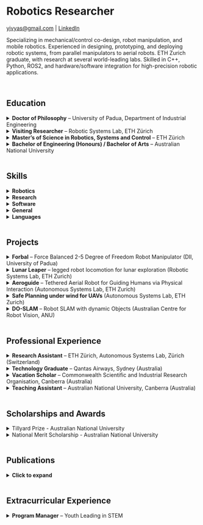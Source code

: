 # Robotics Researcher
yjvyas@gmail.com | [LinkedIn](https://linkedin.com/in/yjvyas)

Specializing in mechanical/control co-design, robot manipulation, and mobile robotics. Experienced in designing, prototyping, and deploying robotic systems, from parallel manipulators to aerial robots. ETH Zurich graduate, with research at several world-leading labs. Skilled in C++, Python, ROS2, and hardware/software integration for high-precision robotic applications.

<br>

## Education
<details>
<summary><strong>Doctor of Philosophy</strong> – University of Padua, Department of Industrial Engineering</summary>
<p>10/2022 – 09/2025</p>
<ul>
<li>Funded by the UniPhD EU Marie-Curie Scholarship, administering €43,200 of research funding</li>
<li>PhD Thesis: “Development and validation of a novel balanced robot manipulator” – designed, simulated, prototyped, and experimentally validated a modular parallel manipulator, achieving 79% torque reduction and 56% precision improvement through force-balancing co-design</li>
<li>Conducted comprehensive literature review of 120+ papers, tradeoff analysis using modelling & simulation, mechanical design, prototyping, software integration, and experimental validation</li>
</ul>
</details>

<details>
<summary><strong>Visiting Researcher</strong> – Robotic Systems Lab, ETH Zürich</summary>
<p>03/2025 – 09/2025</p>
<ul>
<li>Mechanical/locomotion analysis of a legged robot for lunar exploration using Reinforcement Learning and terrain modelling</li>
</ul>
</details>

<details>
<summary><strong>Master’s of Science in Robotics, Systems and Control</strong> – ETH Zürich</summary>
<p>09/2019 – 10/2021</p>
<ul>
<li>GPA: 5.55/6.00, with 6.0 (full) mark in Master’s Thesis</li>
<li>Master’s Thesis: “Human Walking Gait Modelling & Estimation for Physical Human-Robot Interaction with an Aerial Robot” at the Autonomous Systems Lab, with publications in IEEE</li>
<li>Semester Project in “Safe Path Planning under wind for UAVs” at ASL</li>
<li>Courses in Vision/Perception, Learning, Dynamics, Control, and Embedded Systems</li>
</ul>
</details>

<details>
<summary><strong>Bachelor of Engineering (Honours) / Bachelor of Arts</strong> – Australian National University</summary>
<p>02/2013 – 12/2017</p>
<ul>
<li>First Class Honours (H1) in Engineering, GPA: 6.61/7.00</li>
<li>Majors: Mechatronic Systems (Engineering), Chinese Language (Arts)</li>
<li>Bachelor’s Thesis: “Robot Simultaneous Localisation and Mapping with Dynamic Objects”</li>
<li>Semester Exchange: University of Toronto (Fall 2015)</li>
<li>Attended 2015 NTU Summer School Program in Tianjin, China with a university scholarship</li>
</ul>
</details>

<br>

## Skills
<details>
<summary><strong>Robotics</strong></summary>
<ul>
<li><strong>Control:</strong> Inverse/forward dynamics, PID, Model Predictive Control (MPC), compliant control</li>
<li><strong>Learning Methods:</strong> Reinforcement Learning for motion control, Deep Learning for perception</li>
<li><strong>System Integration:</strong> Microcontrollers, sensors, actuators, and embedded programming (C/C++ drivers) for real-time robotic control</li>
<li><strong>Hardware Prototyping:</strong> CAD, mechatronic system assembly, testing, and troubleshooting (breadboarding, soldering, oscilloscopes, multimeters)</li>
</ul>
</details>

<details>
<summary><strong>Research</strong></summary>
<ul>
<li><strong>Mechanics:</strong> Parallel and serial mechanisms, force balancing, multi-body dynamics</li>
<li><strong>Modelling & Simulation:</strong> kinematic/dynamic system design, mechatronic systems</li>
<li><strong>State Estimation & Planning:</strong> SLAM, sensor fusion, probabilistic estimation (Kalman filtering), motion planning (RRT*)</li>
<li><strong>Human–Robot Interaction:</strong> contact and force feedback modelling with compliant control, human and legged robot gait analysis</li>
<li><strong>Data Science:</strong> predictive modelling using Machine Learning, data analytics, ETL</li>
</ul>
</details>

<details>
<summary><strong>Software</strong></summary>
<ul>
<li><strong>Programming:</strong> Python, MATLAB, C++, C</li>
<li><strong>Libraries:</strong> ROS/ROS2, PyTorch, OpenCV, SciPy, Scikit-Learn, Pandas</li>
<li><strong>Simulation & CAD:</strong> SolidWorks, Simulink, Gazebo, Drake, Raisim</li>
<li><strong>Integration Tools:</strong> Linux (Ubuntu), Bash, Docker, Git</li>
</ul>
</details>

<details>
<summary><strong>General</strong></summary>
<ul>
<li>Team leadership, project management, and systems engineering</li>
<li>Collaborative development of shared codebases following best practices</li>
<li>Technical and non-technical communication, from academic publications to pitch presentations</li>
</ul>
</details>

<details>
<summary><strong>Languages</strong></summary>
<ul>
<li>English (Native)</li>
<li>Mandarin Chinese (C1, fluent)</li>
<li>Gujarati (Native)</li>
<li>Hindi (B2, fluent)</li>
<li>German (A1, Basic)</li>
<li>Italian (A1, Basic)</li>
</ul>
</details>

<br>

## Projects
<details>
<summary><strong>Forbal</strong> – Force Balanced 2-5 Degree of Freedom Robot Manipulator (DII, University of Padua)</summary>
<video src="/assets/video/Forbal-5_hand.mp4" controls></video>
<ul>
<li>Comprehensive literature review of over 120+ papers, currently under review for publication.</li>
<li>High level concept modelling, analysis and comparison, <a href="https://asmedigitalcollection.asme.org/mechanismsrobotics/article/17/11/115001/1219785">published in ASME Journal of Mechanisms and Robotics</a></li>
<li>Developed and experimentally validated a force-balanced manipulator design using a closed-chain planar five-bar linkage, introducing Forbal-2 (2-DOF planar) and Forbal-5 (5-DOF spatial) variants</li>
<li>Derived inverse kinematics for both manipulator variants based on geometric principles, optimizing for force balance conditions and maximizing workspace</li>
<li>Demonstrated significant performance improvements through experiments, including up to 79% reduction in average joint torques for Forbal-2 and up to 84% for Forbal-5, with notable reductions in reaction moments and position error</li>
<li>Validated the design's suitability for applications requiring millimeter-level precision by reducing joint torques and reaction forces/moments, particularly effective for higher payload masses in Forbal-5</li>
<li>Submitted to ASME Journal of Mechanical Design, <a href=" https://arxiv.org/abs/2509.03119">preprint</a> and <a href="https://github.com/yjvyas/forbal">code </a> available</li>
</ul>
</details>

<details>
<summary><strong>Lunar Leaper</strong> – legged robot locomotion for lunar exploration (Robotic Systems Lab, ETH Zurich)</summary>
<ul>
<li>Terrain modelling of granular surfaces</li>
<li>Reinforcement Learning locomotion control with Reward Tuning for optimal gaits</li>
<li>Continued collaboration with RSL to bridge the sim-to-real gap and deploy on a physical legged robot with gravity-offset</li>
</ul>
</details>

<details>
<summary><strong>Aeroguide</strong> – Tethered Aerial Robot for Guiding Humans via Physical Interaction (Autonomous Systems Lab, ETH Zurich)</summary>
<iframe width="560" height="315" src="https://www.youtube.com/embed/tZH1AUFMxvM?si=X9qQ4VV3_PkMi0rL" title="YouTube video player" frameborder="0" allow="accelerometer; autoplay; clipboard-write; encrypted-media; gyroscope; picture-in-picture; web-share" referrerpolicy="strict-origin-when-cross-origin" allowfullscreen></iframe>
<ul>
<li>Collaborated on the development of a human-state-aware Admittance control algorithm for a tethered aerial robot to guide humans through physical interaction</li>
<li>Modeled and estimated human walking gait for improved robot responsiveness and safety, <a href="https://ieeexplore.ieee.org/abstract/document/9571032/">published in IEEE</a></li>
<li>Integrated multi-sensor data (localization and force feedback) for real-time state estimation in dynamic environments</li>
<li>Validated system through simulations and real-world experiments, achieving stable guidance with minimal user effort, <a href="https://ieeexplore.ieee.org/abstract/document/9684670">published in IEEE</a></li>
</ul>
</details>

<details>
<summary><strong>Safe Planning under wind for UAVs</strong> (Autonomous Systems Lab, ETH Zurich)</summary>
<ul>
<li>Implemented a framework to propagate wind uncertainty into path planning for UAVs</li>
<li>Conceptual proof-of-concept using python libraries, integrating motion planning (Dubin's paths), state estimation, and navigation (RRT*)</li>
</ul>
</details>

<details>
<summary><strong>DO-SLAM</strong> – Robot SLAM with dynamic Objects (Australian Centre for Robot Vision, ANU)</summary>
<ul>
<li>Developed a front-end framework to generate simulated data with motion information based on various motion models, enhancing the SLAM solver's accuracy by integrating dynamic object tracking</li>
<li>Contributed to testing the framework, validating that constant motion estimation consistently improved robot localisation and map accuracy when the motion model matched real-world conditions</li>
</ul>
</details>

<br>

## Professional Experience
<details>
<summary><strong>Research Assistant</strong> – ETH Zürich, Autonomous Systems Lab, Zürich (Switzerland)</summary>
<p>11/2021 – 01/2022</p>
<ul>
<li>Developed multi-sensor integration pipelines (visual odometry + GPS) for robust state estimation in aerial robots, contributing to real-time hardware/software integration and control</li>
</ul>
</details>

<details>
<summary><strong>Technology Graduate</strong> – Qantas Airways, Sydney (Australia)</summary>
<p>02/2018 – 08/2019</p>
<ul>
<li>Data Science research in the Revenue Optimisation team which adds several hundred million dollars in annual revenue, conducting feature engineering for machine learning algorithms applied to the prediction of passenger and freight demand for accurate pricing</li>
<li>Other rotations in key technology areas such as cloud services, and data engineering for the Qantas Loyalty program, working with databases of over 12 million customers</li>
</ul>
</details>

<details>
<summary><strong>Vacation Scholar</strong> – Commonwealth Scientific and Industrial Research Organisation, Canberra (Australia)</summary>
<p>11/2016 – 03/2017</p>
<ul>
<li>Conducted research in ‘Novel Urban Visualisation Methods’: developed an Augmented Reality workflow to visualise and interact with outdoor urban scenes in a web browser</li>
<li>Researched and applied computer vision algorithms for 3D path tracking, and visualization using JavaScript for Web3D (three.js), publishing the results at the Web3D 2017 conference</li>
</ul>
</details>

<details>
<summary><strong>Teaching Assistant</strong> – Australian National University, Canberra (Australia)</summary>
<p>07/2016 – 12/2017</p>
<ul>
<li>Courses taught: Systems Engineering Design / Analysis, Introduction to Mechanics</li>
<li>Delivered classes, guided students and marked assessment with feedback</li>
</ul>
</details>

<br>

## Scholarships and Awards
<details>
<summary>Tillyard Prize - Australian National University</summary>
<ul>
<li>Most outstanding undergraduate student</li>
</ul>
</details>

<details>
<summary>National Merit Scholarship - Australian National University</summary>
<ul>
<li>AUD$32,500 over 5 years on the basis of 99.75 Australian Tertiary Admission Ranking (Top 0.2% of students)</li>
</ul>
</details>

<br>

## Publications
<details>
<summary><strong>Click to expand</strong></summary>
<ul>
<li>Y. Vyas, M. Bottin, (2025), “Forbal: Force Balanced 2-5 Degree of Freedom Robot Manipulator Built from a Five Bar Linkage”, in ASME Journal of Mechanical Design, [under review], Preprint: https://arxiv.org/abs/2509.03119.</li>
<li>Y. Vyas, M. Bottin, M. Tognon & S. Cocuzza (2024), “Design and comparative analysis of force balanced 2 degree of freedom planar robot manipulator concepts” in ASME Journal of Mechanisms and Robotics. November 2025; 17(11): 115001, doi: 10.1115/1.4069221.</li>
<li>Y. Vyas, M. Tognon & S. Cocuzza (2024), "Force-balanced 2 Degree of Freedom Robot Manipulator based on Four Bar Linkages" in European Robotics Forum (pp. 378-383). Cham: Springer Nature Switzerland.</li>
<li>M. Allenspach, Y. Vyas, M. Rubio, R. Siegwart & M. Tognon (2022), “Human-State-Aware Controller for a Tethered Aerial Robot Guiding a Human by Physical Interaction”, in IEEE Robotics and Automation Letters, doi: 10.1109/LRA.2022.3143574.</li>
<li>Y. Vyas, M. Allenspach, C. Lanegger, R. Siegwart & M. Tognon (2021), “Modelling and Estimation of Human Walking Gait for Physical Human-Robot Interaction”, in IEEE Aerial Robotic Systems Physically Interacting with the Environment (AIRPHARO), Biograd na Moru, Croatia, 4-5/10/2021.</li>
<li>Y. Vyas, A. Pasetto, V. Ayala-Alfaro, N. Massella, & S. Cocuzza (2023), "Null-space minimization of center of gravity displacement of a redundant aerial manipulator", in MDPI Robotics, 12(2), p.31.</li>
<li>Y. Vyas, A. Pasetto, & S. Cocuzza (2023), "Zero reaction torque trajectory tracking of an aerial manipulator through Extended Generalized Jacobian", in MDPI Applied Sciences, 12(23), p.12254.</li>
<li>Y. Vyas, E. Campbell, S. Anderson, & M. Adcock (2017), "A workflow for Web3D interactive outdoor scene visualisation", in Proceedings of the 22nd International Conference on 3D Web Technology (pp. 1-4).</li>
<li>C. Browne, Y. Vyas, A. Mendoza, A. Sindermann, B. Holland, & E. Lynch, (2017) "Students as co-creators of an online learning resource", Teaching and Learning Together in Higher Education, 1(21), p.3.</li>
</ul>
</details>

<br>

## Extracurricular Experience
<details>
<summary><strong>Program Manager</strong> – Youth Leading in STEM</summary>
<p>03/2016 – 02/2018</p>
<ul>
<li>Setup and executed the successful pilot of an educational science/technology outreach program for rural and low-socioeconomic background secondary school students</li>
<li>Wrote proposal documentation, liaised with sponsors and raised AUD$10,000 of funding from several university faculties and government programs</li>
<li>Led an 8-person team and coordinated several university departments to deliver the project and ensure future continuity</li>
</ul>
</details>
